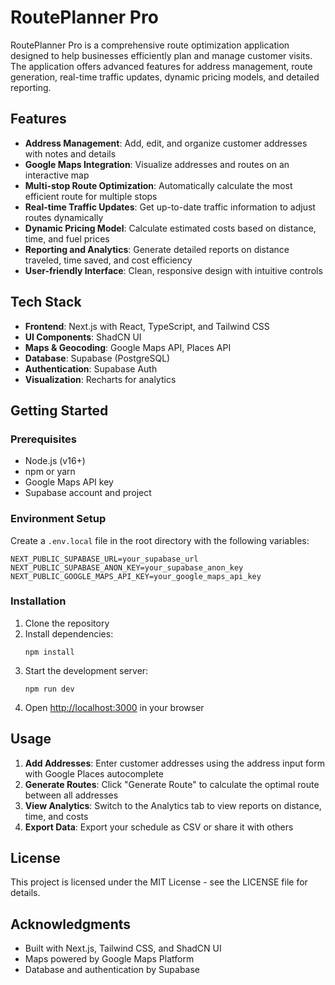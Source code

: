 # RoutePlanner Pro

RoutePlanner Pro is a comprehensive route optimization application designed to help businesses efficiently plan and manage customer visits. The application offers advanced features for address management, route generation, real-time traffic updates, dynamic pricing models, and detailed reporting.

## Features

- **Address Management**: Add, edit, and organize customer addresses with notes and details
- **Google Maps Integration**: Visualize addresses and routes on an interactive map
- **Multi-stop Route Optimization**: Automatically calculate the most efficient route for multiple stops
- **Real-time Traffic Updates**: Get up-to-date traffic information to adjust routes dynamically
- **Dynamic Pricing Model**: Calculate estimated costs based on distance, time, and fuel prices
- **Reporting and Analytics**: Generate detailed reports on distance traveled, time saved, and cost efficiency
- **User-friendly Interface**: Clean, responsive design with intuitive controls

## Tech Stack

- **Frontend**: Next.js with React, TypeScript, and Tailwind CSS
- **UI Components**: ShadCN UI
- **Maps & Geocoding**: Google Maps API, Places API
- **Database**: Supabase (PostgreSQL)
- **Authentication**: Supabase Auth
- **Visualization**: Recharts for analytics

## Getting Started

### Prerequisites

- Node.js (v16+)
- npm or yarn
- Google Maps API key
- Supabase account and project

### Environment Setup

Create a `.env.local` file in the root directory with the following variables:

```
NEXT_PUBLIC_SUPABASE_URL=your_supabase_url
NEXT_PUBLIC_SUPABASE_ANON_KEY=your_supabase_anon_key
NEXT_PUBLIC_GOOGLE_MAPS_API_KEY=your_google_maps_api_key
```

### Installation

1. Clone the repository
2. Install dependencies:
   ```
   npm install
   ```
3. Start the development server:
   ```
   npm run dev
   ```
4. Open [http://localhost:3000](http://localhost:3000) in your browser

## Usage

1. **Add Addresses**: Enter customer addresses using the address input form with Google Places autocomplete
2. **Generate Routes**: Click "Generate Route" to calculate the optimal route between all addresses
3. **View Analytics**: Switch to the Analytics tab to view reports on distance, time, and costs
4. **Export Data**: Export your schedule as CSV or share it with others

## License

This project is licensed under the MIT License - see the LICENSE file for details.

## Acknowledgments

- Built with Next.js, Tailwind CSS, and ShadCN UI
- Maps powered by Google Maps Platform
- Database and authentication by Supabase
